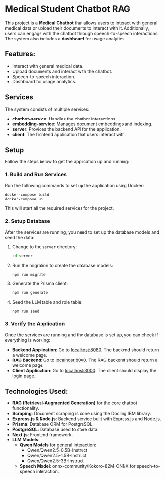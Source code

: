 # Medical Student Chatbot RAG

This project is a **Medical Chatbot** that allows users to interact with general medical data or upload their documents to interact with it. Additionally, users can engage with the chatbot through speech-to-speech interactions. The system also includes a **dashboard** for usage analytics.

## Features:

- Interact with general medical data.
- Upload documents and interact with the chatbot.
- Speech-to-speech interaction.
- Dashboard for usage analytics.

## Services

The system consists of multiple services:

- **chatbot-service**: Handles the chatbot interactions.
- **embedding-service**: Manages document embeddings and indexing.
- **server**: Provides the backend API for the application.
- **client**: The frontend application that users interact with.

## Setup

Follow the steps below to get the application up and running:

### 1. Build and Run Services

Run the following commands to set up the application using Docker:

```bash
docker-compose build
docker-compose up
```

This will start all the required services for the project.

### 2. Setup Database

After the services are running, you need to set up the database models and seed the data:

1. Change to the `server` directory:

   ```bash
   cd server
   ```
2. Run the migration to create the database models:

   ```bash
   npm run migrate
   ```
3. Generate the Prisma client:

   ```bash
   npm run generate
   ```
4. Seed the LLM table and role table:

   ```bash
   npm run seed
   ```

### 3. Verify the Application

Once the services are running and the database is set up, you can check if everything is working:

- **Backend Application**: Go to [localhost:8080](http://localhost:8080). The backend should return a welcome page.
- **RAG Backend**: Go to [localhost:8000](http://localhost:8000). The RAG backend should return a welcome page.
- **Client Application**: Go to [localhost:3000](http://localhost:3000). The client should display the login page.


## Technologies Used:

- **RAG (Retrieval-Augmented Generation)** for the core chatbot functionality.
- **Scraping**: Document scraping is done using the Docling IBM library.
- **Express.js & Node.js**: Backend service built with Express.js and Node.js.
- **Prisma**: Database ORM for PostgreSQL.
- **PostgreSQL**: Database used to store data.
- **Next.js**: Frontend framework.
- **LLM Models**:
  - **Qwen Models** for general interaction:
    - Qwen/Qwen2.5-0.5B-Instruct
    - Qwen/Qwen2.5-1.5B-Instruct
    - Qwen/Qwen2.5-3B-Instruct
  - **Speech Model**: onnx-community/Kokoro-82M-ONNX for speech-to-speech interaction.
